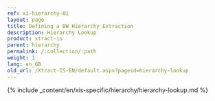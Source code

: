```yaml
---
ref: xi-hierarchy-01
layout: page
title: Defining a BW Hierarchy Extraction
description: Hierarchy Lookup
product: xtract-is
parent: hierarchy
permalink: /:collection/:path
weight: 1
lang: en_GB
old_url: /Xtract-IS-EN/default.aspx?pageid=hierarchy-lookup
---
```

{% include _content/en/xis-specific/hierarchy/hierarchy-lookup.md %}
